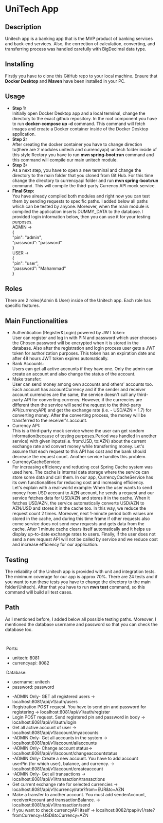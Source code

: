   <h1>UniTech App</h1>
    <h2>Description</h2>
    <p>
      Unitech app is a banking app that is the MVP product of banking services
      and back-end services. Also, the correction of calculation, converting, and transferring process was handled carefully with BigDecimal data type.
    </p>
    <h2>Installing</h2>
    <p>Firstly you have to clone this GitHub repo to your local machine. Ensure that <b>Docker Desktop</b> and <b>Maven</b> have been installed in your PC.</p>
    <h2>Usage</h2>
    <p>
        <ul>
            <li>
                <b>Step 1:</b> <br>
                Initially open Docker Desktop app and a local terminal, change the directory to the exact github repository. In the root component you have to run <b>docker-compose up -d</b>  command. This command will fetch images and create a Docker container inside of the Docker Desktop application.
            </li>
            <li> <b>Step 2:</b> <br>            After creating the docker container you have to change direction to(there are 2 modules unitech and currencyapi) unitech folder inside of this style Rectory you have to run <b>mvn spring-boot:run</b>  command and this command will compile our main unitech module.
            </li>
            <li>
                <b>Step 3:</b> <br>
                As a next step, you have to open a new terminal and change the directory to the main folder that you cloned from Git Hub. For this time change the directory to currencyapi folder and run <b> mvn spring-boot:run </b>command. This will compile the third-party Currency API mock service.
            </li>
           <li><b>Final Step:</b> <br>
                You have already compiled both modules and right now you can test them by sending requests to specific paths. I added below all paths which can be tested by anyone.
                Moreover, when the main module is compiled the application inserts DUMMY_DATA to the database. I provided login information below, then you can use it for your testing purposes.
                <br>ADMIN -> <br>
                {<br>
                    "pin": "admin",<br>
                    "password": "password" <br>
                } <br>
                USER -> <br>
                {
                    <br>
                    "pin": "user",<br>
                    "password": "Mahammad" <br>
                }
            </li>
        </ul>
    </p>
      <h2>Roles</h2>
    <p>There are 2 roles(Admin & User) inside of the Unitech app. Each role has specific features.</p>
    <h2>Main Functionalities</h2>
       <p>
        <ul>
            <li>Authentication (Register&Login) powered by JWT token: <br> User can register and log in with  PIN and password which user chooses the Chosen password will be encrypted when it is stored in the database. Also after the registration and login process user gets a JWT token for authorization purposes. This token has an expiration date and after 48 hours JWT token expires automatically.</li>
            <li>Bank Accounts: <br> Users can get all active accounts if they have one. Only the admin can create an account and also change the status of the account.</li>
            <li>Make transfer: <br>User can send money among own accounts and others' accounts too. Each account has accountCurrency and if the sender and receiver account currencies are the same, the service doesn't call any third-party API for converting currency. However, if the currencies are different then the service will send the request to the third-party API(currencyAPI) and get the exchange rate (i.e. - USD/AZN = 1.7) for converting money.
            After the converting process, the money will be transferred to the receiver's account.
            </li>
          <li>
            Currency API: <br> This is a third-party mock service where the user can get random information(because of testing purposes.Period was handled in another service) with given inputs(i.e. from:USD, to:AZN) about the current exchange rate and convert money while transferring money. Let's assume that each request to this API has cost and the bank should decrease the request count. Another service handles this problem.
          </li>
          <li>CurrencyCacheService: <br> 
              For increasing efficiency and reducing cost Spring Cache system was used here. The cache is internal data storage where the service can store some data and call them. 
            In our app, CurrencyCacheService has its own functionalities for reducing cost and increasing efficiency. <br>
            Let's explain with a real-world example:
            When the user wants to send money from USD account to AZN account, he sends a request and our service fetches data for USD/AZN and stores it in the cache. When it fetches USD/AZN, the service automatically converts USD/AZN to AZN/USD and stores it in the cache too. 
            In this way, we reduce the request count 2 times. Moreover, next 1-minute period both values are stored in the cache, and during this time frame if other requests also come service does not send new requests and gets data from the cache.
            After 1 minute cache clears itself automatically and it helps us display up-to-date exchange rates to users. Finally, if the user does not send a new request API will not be called by service and we reduce cost and increase efficiency for our application.
          </li>
        </ul>
    </p>
    <h2>Testing</h2>
    <p>
      The reliability of the Unitech app is provided with unit and integration tests. The minimum coverage for our app is approx 70%. There are 24 tests and if you want to run these tests you have to change the directory to the main folder(Unitech). After that you have to run <b>mvn test</b> command, so this command will build all test cases. 
    </p>
    <h2>Path</h2>
    <p>As I mentioned before, I added below all possible testing paths. Moreover, I mentioned the database username and password so that you can check the database too.</p> <br>
    <p> Ports:</p>
    <ul>
      <li>unitech: 8081</li>
      <li>currencyapi: 8082</li>
    </ul>
      <p> Database:</p>
    <ul>
      <li>username: unitech</li>
      <li>password: password</li>
    </ul>
    <ul>
      <li>-ADMIN Only- GET all registered users -> localhost:8081/api/v1/auth/users</li>
      <li>Registration POST request. You have to send pin and password for registering -> localhost:8081/api/v1/auth/register</li>
      <li>Login POST request. Send registered pin and password in body -> localhost:8081/api/v1/auth/login</li>
      <li>Get all active account of user -> localhost:8081/api/v1/account/myaccounts</li>
      <li>-ADMIN Only- Get all accounts in the system -> localhost:8081/api/v1/account/allaccounts</li>
      <li>-ADMIN Only- Change account status-> localhost:8081/api/v1/account/changeaccountstatus</li>
      <li>-ADMIN Only- Create a new account. You have to add account userPin (for which user), balance, and currency. -> localhost:8081/api/v1/account/createaccount</li>
      <li>-ADMIN Only- Get all transactions -> localhost:8081/api/v1/transaction/transactions</li>
      <li>Get current exchange rate for selected currencies -> localhost:8081/api/v1/currency/rate?from=EUR&to=AZN</li>
      <li>Make a transfer to another account. You must add senderAccount, receiverAccount and transactionBalance. -> localhost:8081/api/v1/transaction/send</li>
      <li>If you want to check currencyAPI itself -> localhost:8082/tpapi/v1/rate?fromCurrency=USD&toCurrency=AZN</li>
    </ul>
